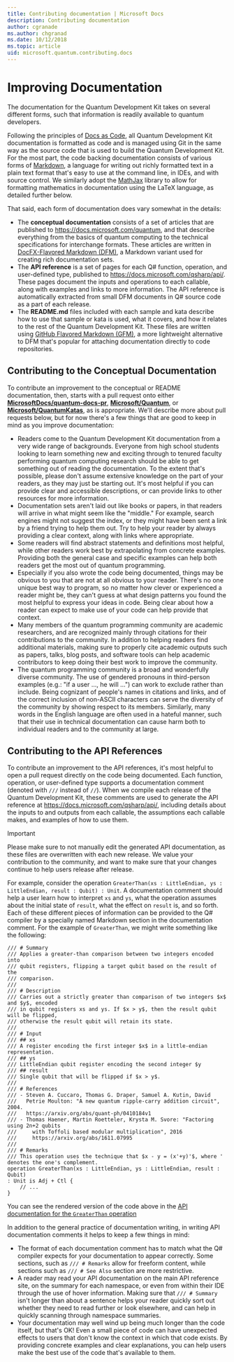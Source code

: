 ```yaml
---
title: Contributing documentation | Microsoft Docs
description: Contributing documentation
author: cgranade
ms.author: chgranad
ms.date: 10/12/2018
ms.topic: article
uid: microsoft.quantum.contributing.docs
---
```


# Improving Documentation #

The documentation for the Quantum Development Kit takes on several different forms, such that information is readily available to quantum developers.

Following the principles of [Docs as Code](https://www.writethedocs.org/guide/docs-as-code/), all Quantum Development Kit documentation is formatted as code and is managed using Git in the same way as the source code that is used to build the Quantum Development Kit.
For the most part, the code backing documentation consists of various forms of [Markdown](https://daringfireball.net/projects/markdown/), a language for writing out richly formatted text in a plain text format that's easy to use at the command line, in IDEs, and with source control.
We similarly adopt the [MathJax](https://www.mathjax.org/) library to allow for formatting mathematics in documentation using the LaTeX language, as detailed further below.


That said, each form of documentation does vary somewhat in the details:

- The **conceptual documentation** consists of a set of articles that are published to https://docs.microsoft.com/quantum, and that describe everything from the basics of quantum computing to the technical specifications for interchange formats. These articles are written in [DocFX-Flavored Markdown (DFM)](https://dotnet.github.io/docfx/spec/docfx_flavored_markdown.html), a Markdown variant used for creating rich documentation sets.
- The **API reference** is a set of pages for each Q# function, operation, and user-defined type, published to https://docs.microsoft.com/qsharp/api/. These pages document the inputs and operations to each callable, along with examples and links to more information. The API reference is automatically extracted from small DFM documents in Q# source code as a part of each release.
- The **README<!---->.md** files included with each sample and kata describe how to use that sample or kata is used, what it covers, and how it relates to the rest of the Quantum Development Kit. These files are written using [GitHub Flavored Markdown (GFM)](https://github.github.com/gfm/), a more lightweight alternative to DFM that's popular for attaching documentation directly to code repositories.

## Contributing to the Conceptual Documentation ##

To contribute an improvement to the conceptual or README documentation, then, starts with a pull request onto either [**MicrosoftDocs/quantum-docs-pr**](https://github.com/MicrosoftDocs/quantum-docs-pr/
), [**Microsoft/Quantum**](https://github.com/Microsoft/Quantum), or [**Microsoft/QuantumKatas**](https://github.com/Microsoft/QuantumKatas), as is appropriate.
We'll describe more about pull requests below, but for now there's a few things that are good to keep in mind as you improve documentation:

- Readers come to the Quantum Development Kit documentation from a very wide range of backgrounds. Everyone from high school students looking to learn something new and exciting through to tenured faculty performing quantum computing research should be able to get something out of reading the documentation. To the extent that's possible, please don't assume extensive knowledge on the part of your readers, as they may just be starting out. It's most helpful if you can provide clear and accessible descriptions, or can provide links to other resources for more information.
- Documentation sets aren't laid out like books or papers, in that readers will arrive in what might seem like the "middle." For example, search engines might not suggest the index, or they might have been sent a link by a friend trying to help them out. Try to help your reader by always providing a clear context, along with links where appropriate.
- Some readers will find abstract statements and definitions most helpful, while other readers work best by extrapolating from concrete examples. Providing both the general case and specific examples can help both readers get the most out of quantum programming.
- Especially if you also wrote the code being documented, things may be obvious to you that are not at all obvious to your reader. There's no one unique best way to program, so no matter how clever or experienced a reader might be, they can't guess at what design patterns you found the most helpful to express your ideas in code. Being clear about how a reader can expect to make use of your code can help provide that context.
- Many members of the quantum programming community are academic researchers, and are recognized mainly through citations for their contributions to the community. In addition to helping readers find additional materials, making sure to properly cite academic outputs such as papers, talks, blog posts, and software tools can help academic contributors to keep doing their best work to improve the community.
- The quantum programming community is a broad and wonderfully diverse community. The use of gendered pronouns in third-person examples (e.g.: "if a user ..., he will ...") can work to exclude rather than include. Being cognizant of people's names in citations and links, and of the correct inclusion of non-ASCII characters can serve the diversity of the community by showing respect to its members. Similarly, many words in the English language are often used in a hateful manner, such that their use in technical documentation can cause harm both to individual readers and to the community at large.

## Contributing to the API References ##

To contribute an improvement to the API references, it's most helpful to open a pull request directly on the code being documented.
Each function, operation, or user-defined type supports a documentation comment (denoted with `///` instead of `//`).
When we compile each release of the Quantum Development Kit, these comments are used to generate the API reference at https://docs.microsoft.com/qsharp/api/, including details about the inputs to and outputs from each callable, the assumptions each callable makes, and examples of how to use them.

> [!IMPORTANT]
> Please make sure to not manually edit the generated API documentation, as these files are overwritten with each new release.
> We value your contribution to the community, and want to make sure that your changes continue to help users release after release.

For example, consider the operation `GreaterThan(xs : LittleEndian, ys : LittleEndian, result : Qubit) : Unit`.
A documentation comment should help a user learn how to interpret `xs` and `ys`, what the operation assumes about the initial state of `result`, what the effect on `result` is, and so forth.
Each of these different pieces of information can be provided to the Q# compiler by a specially named Markdown section in the documentation comment.
For the example of `GreaterThan`, we might write something like the following:

```qsharp
/// # Summary
/// Applies a greater-than comparison between two integers encoded into
/// qubit registers, flipping a target qubit based on the result of the
/// comparison.
///
/// # Description
/// Carries out a strictly greater than comparison of two integers $x$ and $y$, encoded
/// in qubit registers xs and ys. If $x > y$, then the result qubit will be flipped,
/// otherwise the result qubit will retain its state.
///
/// # Input
/// ## xs
/// A register encoding the first integer $x$ in a little-endian representation.
/// ## ys
/// LittleEndian qubit register encoding the second integer $y
/// ## result
/// Single qubit that will be flipped if $x > y$.
///
/// # References
/// - Steven A. Cuccaro, Thomas G. Draper, Samuel A. Kutin, David
///   Petrie Moulton: "A new quantum ripple-carry addition circuit", 2004.
///   https://arxiv.org/abs/quant-ph/0410184v1
/// - Thomas Haener, Martin Roetteler, Krysta M. Svore: "Factoring using 2n+2 qubits
///     with Toffoli based modular multiplication", 2016
///     https://arxiv.org/abs/1611.07995
///
/// # Remarks
/// This operation uses the technique that $x - y = (x'+y)'$, where ' denotes the one's complement.
operation GreaterThan(xs : LittleEndian, ys : LittleEndian, result : Qubit)
: Unit is Adj + Ctl {
    // ...
}
```
You can see the rendered version of the code above in the [API documentation for the `GreaterThan` operation](https://docs.microsoft.com/qsharp/api/qsharp/microsoft.quantum.arithmetic.greaterthan?view=qsharp-preview)

In addition to the general practice of documentation writing, in writing API documentation comments it helps to keep a few things in mind:

- The format of each documentation comment has to match what the Q# compiler expects for your documentation to appear correctly. Some sections, such as `/// # Remarks` allow for freeform content, while sections such as `/// # See Also` section are more restrictive.
- A reader may read your API documentation on the main API reference site, on the summary for each namespace, or even from within their IDE through the use of hover information. Making sure that `/// # Summary` isn't longer than about a sentence helps your reader quickly sort out whether they need to read further or look elsewhere, and can help in quickly scanning through namespace summaries.
- Your documentation may well wind up being much longer than the code itself, but that's OK! Even a small piece of code can have unexpected effects to users that don't know the context in which that code exists. By providing concrete examples and clear explanations, you can help users make the best use of the code that's available to them.

<!-- ## LaTeX Formatting ##

**TODO** -->
